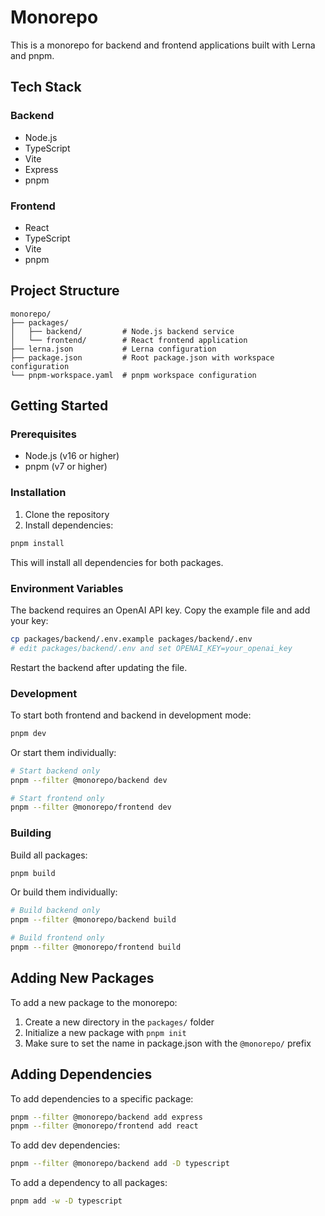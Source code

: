 # Monorepo

This is a monorepo for backend and frontend applications built with Lerna and pnpm.

## Tech Stack

### Backend
- Node.js
- TypeScript
- Vite
- Express
- pnpm

### Frontend
- React
- TypeScript
- Vite
- pnpm

## Project Structure

```
monorepo/
├── packages/
│   ├── backend/         # Node.js backend service
│   └── frontend/        # React frontend application
├── lerna.json           # Lerna configuration
├── package.json         # Root package.json with workspace configuration
└── pnpm-workspace.yaml  # pnpm workspace configuration
```

## Getting Started

### Prerequisites

- Node.js (v16 or higher)
- pnpm (v7 or higher)

### Installation

1. Clone the repository
2. Install dependencies:

```bash
pnpm install
```

This will install all dependencies for both packages.

### Environment Variables

The backend requires an OpenAI API key. Copy the example file and add your key:

```bash
cp packages/backend/.env.example packages/backend/.env
# edit packages/backend/.env and set OPENAI_KEY=your_openai_key
```

Restart the backend after updating the file.


### Development

To start both frontend and backend in development mode:

```bash
pnpm dev
```

Or start them individually:

```bash
# Start backend only
pnpm --filter @monorepo/backend dev

# Start frontend only
pnpm --filter @monorepo/frontend dev
```

### Building

Build all packages:

```bash
pnpm build
```

Or build them individually:

```bash
# Build backend only
pnpm --filter @monorepo/backend build

# Build frontend only
pnpm --filter @monorepo/frontend build
```

## Adding New Packages

To add a new package to the monorepo:

1. Create a new directory in the `packages/` folder
2. Initialize a new package with `pnpm init`
3. Make sure to set the name in package.json with the `@monorepo/` prefix

## Adding Dependencies

To add dependencies to a specific package:

```bash
pnpm --filter @monorepo/backend add express
pnpm --filter @monorepo/frontend add react
```

To add dev dependencies:

```bash
pnpm --filter @monorepo/backend add -D typescript
```

To add a dependency to all packages:

```bash
pnpm add -w -D typescript
```
